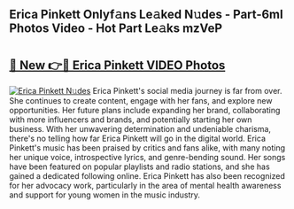 ## Erica Pinkett Onlyf𝚊ns Le𝚊ked N𝚞des - Part-6mI Photos Video - Hot Part Le𝚊ks mzVeP

# <h2><a href="http://ab41080.deff.icu/?id=Erica+Pinkett">🔗 New 👉🔴 Erica Pinkett VIDEO Photos</a></h2>

[![Erica Pinkett N𝚞des](https://i.imgur.com/rIISA9y.gif)](http://ab41080.deff.icu/?id=Erica+Pinkett)
Erica Pinkett's social media journey is far from over. She continues to create content, engage with her fans, and explore new opportunities. Her future plans include expanding her brand, collaborating with more influencers and brands, and potentially starting her own business. With her unwavering determination and undeniable charisma, there's no telling how far Erica Pinkett will go in the digital world. Erica Pinkett's music has been praised by critics and fans alike, with many noting her unique voice, introspective lyrics, and genre-bending sound. Her songs have been featured on popular playlists and radio stations, and she has gained a dedicated following online. Erica Pinkett has also been recognized for her advocacy work, particularly in the area of mental health awareness and support for young women in the music industry.
